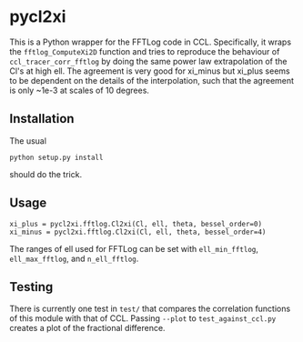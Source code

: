 # pycl2xi

This is a Python wrapper for the FFTLog code in CCL. Specifically, it wraps the `fftlog_ComputeXi2D` function and tries to reproduce the behaviour of `ccl_tracer_corr_fftlog` by doing the same power law extrapolation of the Cl's at high ell. The agreement is very good for xi_minus but xi_plus seems to be dependent on the details of the interpolation, such that the agreement is only ~1e-3 at scales of 10 degrees.

## Installation
The usual
```
python setup.py install
```
should do the trick.

## Usage
```
xi_plus = pycl2xi.fftlog.Cl2xi(Cl, ell, theta, bessel_order=0)
xi_minus = pycl2xi.fftlog.Cl2xi(Cl, ell, theta, bessel_order=4)
```
The ranges of ell used for FFTLog can be set with `ell_min_fftlog`, `ell_max_fftlog`, and `n_ell_fftlog`.

## Testing
There is currently one test in `test/` that compares the correlation functions of this module with that of CCL. Passing `--plot` to `test_against_ccl.py` creates a plot of the fractional difference.
